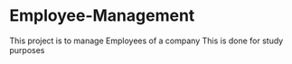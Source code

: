 # Employee-Management
This project is to manage Employees of a company
This is done for study purposes
